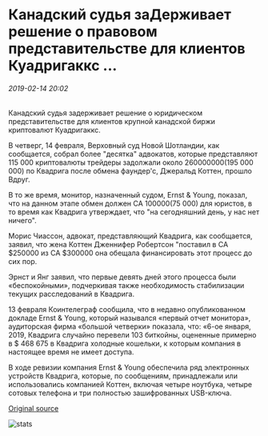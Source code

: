 # Канадский судья заДерживает решение о правовом представительстве для клиентов Куадригаккс ...

###### 2019-02-14 20:02

Канадский судья задерживает решение о юридическом представительстве для клиентов крупной канадской биржи криптовалют Куадригаккс.

В четверг, 14 февраля, Верховный суд Новой Шотландии, как сообщается, собрал более "десятка" адвокатов, которые представляют 115 000 криптовалюты трейдеры задолжали около $260 000 000 ($195 000 000) по Квадрига после обмена фаундер'с, Джеральд Коттен, прошло Вдруг.

В то же время, монитор, назначенный судом, Ernst & Young, показал, что на данном этапе обмен должен CA $100000 ($75 000) для юристов, в то время как Квадрига утверждает, что "на сегодняшний день, у нас нет ничего".

Морис Чиассон, адвокат, представляющий Квадрига, как сообщается, заявил, что жена Коттен Дженнифер Робертсон "поставил в CA $250000 из CA $300000 она обещала финансировать этот процесс до сих пор.

Эрнст и Янг заявил, что первые девять дней этого процесса были «беспокойными», подчеркивая также необходимость стабилизации текущих расследований в Квадрига.

13 февраля Коинтелеграф сообщила, что в недавно опубликованном докладе Ernst & Young, который назывался «первый отчет монитора», аудиторская фирма «большой четверки» показала, что: «6-ое января, 2019, Квадрига случайно перевели 103 биткойны, оцененные примерно в $ 468 675 в Квадрига холодные кошельки, к которым компания в настоящее время не имеет доступа.

В ходе ревизии компания Ernst & Young обеспечила ряд электронных устройств Квадрига, которые, по сообщениям, принадлежали или использовались компанией Коттен, включая четыре ноутбука, четыре сотовых телефона и три полностью зашифрованных USB-ключа.

[Original source](https://cointelegraph.com/news/canadian-judge-delays-decision-on-legal-representation-for-quadrigacx-clients)

![stats](https://c.statcounter.com/11760860/0/a89fa40b/1/ "stats")